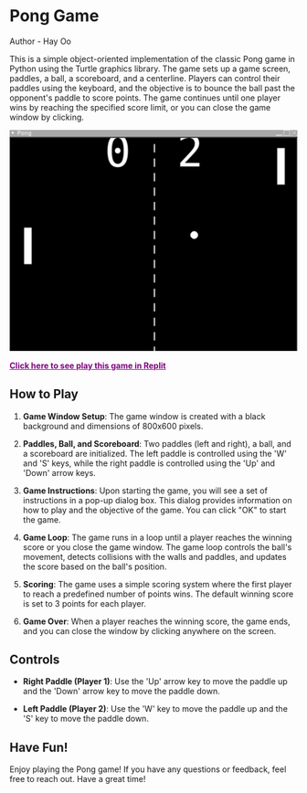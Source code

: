 # Pong Game
Author - Hay Oo

This is a simple object-oriented implementation of the classic Pong game in Python using the Turtle graphics library. The game sets up a game screen, paddles, a ball, a scoreboard, and a centerline. Players can control their paddles using the keyboard, and the objective is to bounce the ball past the opponent's paddle to score points. The game continues until one player wins by reaching the specified score limit, or you can close the game window by clicking.

![alt text](/program.png)

<b><a href="https://replit.com/@HayOo1/PongGameoop" style="color:purple;">Click here to see play this game in Replit</a></b>

## How to Play

1. **Game Window Setup**: The game window is created with a black background and dimensions of 800x600 pixels.

2. **Paddles, Ball, and Scoreboard**: Two paddles (left and right), a ball, and a scoreboard are initialized. The left paddle is controlled using the 'W' and 'S' keys, while the right paddle is controlled using the 'Up' and 'Down' arrow keys.

3. **Game Instructions**: Upon starting the game, you will see a set of instructions in a pop-up dialog box. This dialog provides information on how to play and the objective of the game. You can click "OK" to start the game.

4. **Game Loop**: The game runs in a loop until a player reaches the winning score or you close the game window. The game loop controls the ball's movement, detects collisions with the walls and paddles, and updates the score based on the ball's position.

5. **Scoring**: The game uses a simple scoring system where the first player to reach a predefined number of points wins. The default winning score is set to 3 points for each player.

6. **Game Over**: When a player reaches the winning score, the game ends, and you can close the window by clicking anywhere on the screen.

## Controls

- **Right Paddle (Player 1)**: Use the 'Up' arrow key to move the paddle up and the 'Down' arrow key to move the paddle down.

- **Left Paddle (Player 2)**: Use the 'W' key to move the paddle up and the 'S' key to move the paddle down.

  
## Have Fun!

Enjoy playing the Pong game! If you have any questions or feedback, feel free to reach out. Have a great time!
